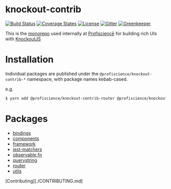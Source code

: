 # knockout-contrib


[![Build Status][travis-ci-shield]][travis-ci]
[![Coverage States][codecov-shield]][codecov]
[![License][wtfpl-shield]][wtfpl]
[![Gitter][gitter-shield]][gitter]
[![Greenkeeper][greenkeeper-shield]][greenkeeper]


This is the [monorepo](https://github.com/babel/babel/blob/master/doc/design/monorepo.md) used internally at [Profisciencē](https://profiscience.com) for building rich UIs with [KnockoutJS](https://knockoutjs.com)


# Installation
Individual packages are published under the `@profiscience/knockout-contrib-*` namespace, with package names kebab-cased.

e.g.
```bash
$ yarn add @profiscience/knockout-contrib-router @profiscience/knockout-contrib-observble-fn
```


# Packages
- [bindings](./packages/bindings)
- [components](./packages/components)
- [framework](./packages/framework)
- [jest-matchers](./packages/jest-matchers)
- [observable.fn](./packages/observable.fn)
- [querystring](./packages/querystring)
- [router](./packages/router)
- [utils](./packages/utils)


[Contributing][./CONTRIBUTING.md]

[travis-ci]: https://travis-ci.org/Profiscience/knockout-contrib/
[travis-ci-shield]: https://img.shields.io/travis/Profiscience/knockout-contrib/master.svg

[codecov]: https://codecov.io/gh/Profiscience/knockout-contrib
[codecov-shield]: https://img.shields.io/codecov/c/github/Profiscience/knockout-contrib.svg

[gitter]: https://gitter.im/Profiscience/knockout-contrib
[gitter-shield]: https://img.shields.io/gitter/room/profiscience/knockout-contrib.svg

[greenkeeper]: https://greenkeeper.io
[greenkeeper-shield]: https://badges.greenkeeper.io/Profiscience/knockout-contrib.svg

[wtfpl]: ./LICENSE.md
[wtfpl-shield]: https://img.shields.io/npm/l/@profiscience/knockout-contrib-router.svg